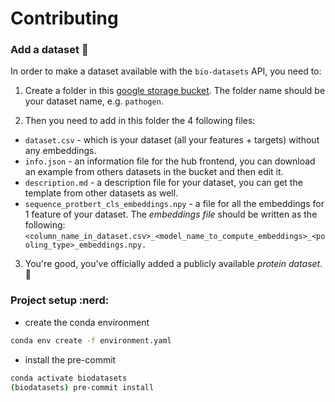 # Contributing

### Add a dataset :closed_book:

In order to make a dataset available with the `bio-datasets` API, you need to:
1. Create a folder in this [google storage bucket](https://console.cloud.google.com/storage/browser/deepchain-datasets-public).
   The folder name should be your dataset name, e.g. `pathogen`.

2. Then you need to add in this folder the 4 following files:
- `dataset.csv` - which is your dataset (all your features + targets) without any embeddings.
- `info.json` - an information file for the hub frontend, you can download an example from others datasets in the bucket and then edit it.
- `description.md` - a description file for your dataset, you can get the template from other datasets as well.
- `sequence_protbert_cls_embeddings.npy` - a file for all the embeddings for 1 feature of your dataset.
  The _embeddings file_ should be written as the following: `<column_name_in_dataset.csv>_<model_name_to_compute_embeddings>_<pooling_type>_embeddings.npy.`

3. You're good, you've officially added a publicly available _protein dataset_. :rocket:


### Project setup :nerd:

- create the conda environment
```bash
conda env create -f environment.yaml
```
- install the pre-commit
```bash
conda activate biodatasets
(biodatasets) pre-commit install
```
